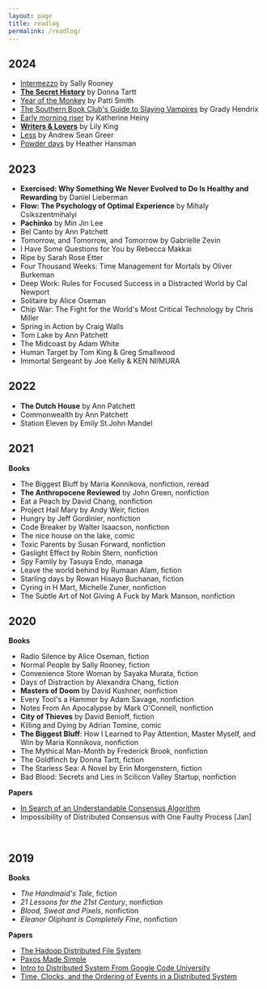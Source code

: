 ```yaml
---
layout: page
title: readlog
permalink: /readlog/
---
```


## 2024 
- [Intermezzo](https://www.goodreads.com/book/show/208931300-intermezzo) by Sally Rooney
- **[The Secret History](https://www.goodreads.com/book/show/29044.The_Secret_History)** by Donna Tartt
- [Year of the Monkey](https://www.goodreads.com/book/show/44776548-year-of-the-monkey) by Patti Smith
- [The Southern Book Club's Guide to Slaying Vampires](https://www.goodreads.com/en/book/show/44074800) by Grady Hendrix
- [Early morning riser](https://www.goodreads.com/en/book/show/53489729) by Katherine Heiny
- **[Writers & Lovers](https://www.goodreads.com/book/show/45289222-writers-lovers)** by Lily King
- [Less](https://www.goodreads.com/book/show/39927096-less) by Andrew Sean Greer
- [Powder days](https://www.goodreads.com/en/book/show/56383028) by Heather Hansman

## 2023 
- **Exercised: Why Something We Never Evolved to Do Is Healthy and Rewarding** by Daniel Lieberman 
- **Flow: The Psychology of Optimal Experience** by Mihaly Csikszentmihalyi
- **Pachinko** by Min Jin Lee
- Bel Canto by Ann Patchett
- Tomorrow, and Tomorrow, and Tomorrow by Gabrielle Zevin
- I Have Some Questions for You by Rebecca Makkai
- Ripe by Sarah Rose Etter
- Four Thousand Weeks: Time Management for Mortals by Oliver Burkeman
- Deep Work: Rules for Focused Success in a Distracted World by Cal Newport
- Solitaire by Alice Oseman
- Chip War: The Fight for the World's Most Critical Technology by Chris Miller
- Spring in Action by Craig Walls
- Tom Lake by Ann Patchett 
- The Midcoast by Adam White
- Human Target by Tom King & Greg Smallwood
- Immortal Sergeant by Joe Kelly & KEN NIIMURA

## 2022
- **The Dutch House** by Ann Patchett 
- Commonwealth by Ann Patchett 
- Station Eleven by Emily St.John Mandel

## 2021 

**Books** 
- The Biggest Bluff by Maria Konnikova, nonfiction, reread
- **The Anthropocene Reviewed** by John Green, nonfiction
- Eat a Peach by David Chang, nonfiction
- Project Hail Mary by Andy Weir, fiction
- Hungry by Jeff Gordinier, nonfiction
- Code Breaker by Walter Isaacson, nonfiction
- The nice house on the lake, comic 
- Toxic Parents by Susan Forward, nonfiction
- Gaslight Effect by Robin Stern, nonfiction 
- Spy Family by Tasuya Endo, managa
- Leave the world behind by Rumaan Alam, fiction 
- Starling days by Rowan Hisayo Buchanan, fiction 
- Cyring in H Mart, Michelle Zuner, nonfiction 
- The Subtle Art of Not Giving A Fuck by Mark Manson, nonfiction 

## 2020 

**Books** 
- Radio Silence by Alice Oseman, fiction 
- Normal People by Sally Rooney, fiction 
- Convenience Store Woman by Sayaka Murata, fiction 
- Days of Distraction by Alexandra Chang, fiction 
- **Masters of Doom** by David Kushner, nonfiction 
- Every Tool's a Hammer by Adam Savage, nonfiction 
- Notes From An Apocalypse by Mark O'Connell, nonfiction 
- **City of Thieves** by David Benioff, fiction 
- Killing and Dying by Adrian Tomine, comic  
- **The Biggest Bluff**: How I Learned to Pay Attention, Master Myself, and Win by Maria Konnikova, nonfiction 
- The Mythical Man-Month by Frederick Brook, nonfiction 
- The Goldfinch by Donna Tartt, fiction 
- The Starless Sea: A Novel by Erin Morgenstern, fiction 
- Bad Blood: Secrets and Lies in Scilicon Valley Startup, nonfiction

**Papers**  
- [In Search of an Understandable Consensus Algorithm](https://raft.github.io/raft.pdf)
- Impossibility of Distributed Consensus with One Faulty Process [Jan]

<br />

## 2019 

**Books**
- *The Handmaid's Tale*, fiction  
- *21 Lessons for the 21st Century*, nonfiction  
- *Blood, Sweat and Pixels*, nonfiction 
- *Eleanor Oliphant is Completely Fine*, nonfiction

**Papers**
- [The Hadoop Distributed File System](http://storageconference.us/2010/Papers/MSST/Shvachko.pdf)
- [Paxos Made Simple](https://lamport.azurewebsites.net/pubs/paxos-simple.pdf)
- [Intro to Distributed System From Google Code University](http://www.hpcs.cs.tsukuba.ac.jp/~tatebe/lecture/h23/dsys/dsd-tutorial.html)
- [Time, Clocks, and the Ordering of Events in a Distributed System](https://lamport.azurewebsites.net/pubs/time-clocks.pdf) 


